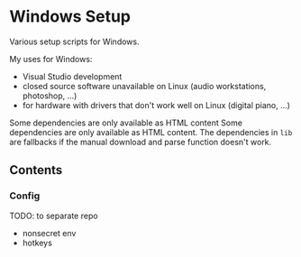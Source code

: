 # Windows Setup

Various setup scripts for Windows. 

My uses for Windows:
- Visual Studio development
- closed source software unavailable on Linux (audio workstations, photoshop, ...)
- for hardware with drivers that don't work well on Linux (digital piano, ...)

Some dependencies are only available as HTML content
Some dependencies are only available as HTML content. The dependencies in `lib` are fallbacks if the manual download and parse function doesn't work.


## Contents


### Config
TODO: to separate repo

- nonsecret env
- hotkeys